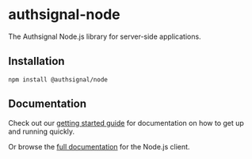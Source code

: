# authsignal-node

The Authsignal Node.js library for server-side applications.

## Installation

```
npm install @authsignal/node
```

## Documentation

Check out our [getting started guide](https://docs.authsignal.com/quick-start) for documentation on how to get up and running quickly.

Or browse the [full documentation](https://docs.authsignal.com/authsignal-server-api) for the Node.js client.
